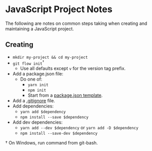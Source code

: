 
# JavaScript Project Notes

The following are notes on common steps taking when creating and maintaining a
JavaScript project.


## Creating

* `mkdir my-project && cd my-project`
* `git flow init`<sup>†</sup>
  + Use all defaults except `v` for the version tag prefix.  
* Add a package.json file:
  + Do one of:
    - `yarn init`
    - `npm init`
    - Start from a [package.json template][package_json-template].
* Add a [.gitignore][gitignore-template] file.
* Add dependencies:
  + `yarn add $dependency`
  + `npm install --save $dependency`
* Add dev dependencies:
  + `yarn add --dev $dependency` or `yarn add -D $dependency`
  + `npm install --save-dev $dependency`


† On Windows, run command from git-bash.


[gitignore-template]: https://github.com/dhurlburtusa/shortcuts/blob/master/git/.gitignore.template
[package_json-template]: https://github.com/dhurlburtusa/shortcuts/blob/master/npm/package.template.json.md
